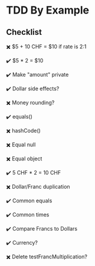 # TDD By Example

## Checklist

✖️ $5 + 10 CHF = $10 if rate is 2:1

✔️ $5 \* 2 = $10

✔️ Make "amount" private

✔️ Dollar side effects?

✖️ Money rounding?

✔️ equals()

✖️ hashCode()

✖️ Equal null

✖️ Equal object

✔️ 5 CHF \* 2 = 10 CHF

✖️ Dollar/Franc duplication

✔️ Common equals

✔️ Common times

✔️ Compare Francs to Dollars

✔️ Currency?

✖️ Delete testFrancMultiplication?
